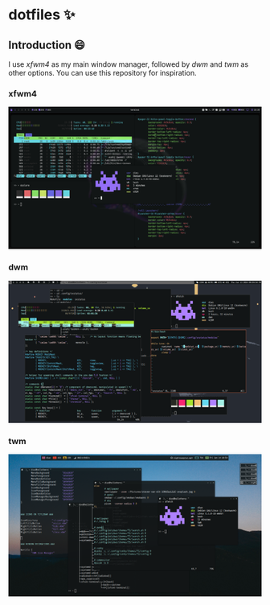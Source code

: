 # dotfiles ✨

## Introduction 😄
I use <i>xfwm4</i> as my main window manager, followed by <i>dwm</i> and <i>twm</i> as other options. You can use this repository for inspiration.

### xfwm4
![](https://github.com/diws1/dotfiles/blob/main/screenshots/xfwm_2.png)
### dwm
![](https://github.com/diws1/dotfiles/blob/main/screenshots/dwm_1.png)
### twm
![](https://github.com/diws1/dotfiles/blob/main/screenshots/twm_1.png)
